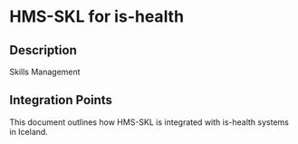 # HMS-SKL for is-health

## Description

Skills Management

## Integration Points

This document outlines how HMS-SKL is integrated with is-health systems in Iceland.
